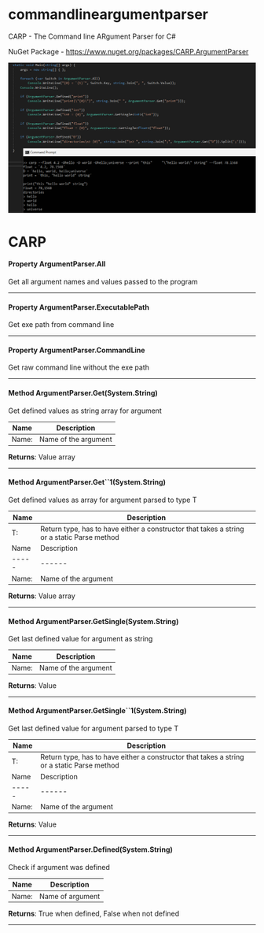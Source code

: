 # commandlineargumentparser
CARP - The Command line ARgument Parser for C#

NuGet Package - https://www.nuget.org/packages/CARP.ArgumentParser

![Image](/images/example.png)

# CARP #

#### Property ArgumentParser.All

 Get all argument names and values passed to the program 



---
#### Property ArgumentParser.ExecutablePath

 Get exe path from command line 



---
#### Property ArgumentParser.CommandLine

 Get raw command line without the exe path 



---
#### Method ArgumentParser.Get(System.String)

 Get defined values as string array for argument 

|Name | Description |
|-----|------|
|Name: |Name of the argument|
**Returns**: Value array



---
#### Method ArgumentParser.Get``1(System.String)

 Get defined values as array for argument parsed to type T 

|Name | Description |
|-----|------|
|T: |Return type, has to have either a constructor that takes a string or a static Parse method|
|Name | Description |
|-----|------|
|Name: |Name of the argument|
**Returns**: Value array



---
#### Method ArgumentParser.GetSingle(System.String)

 Get last defined value for argument as string 

|Name | Description |
|-----|------|
|Name: |Name of the argument|
**Returns**: Value



---
#### Method ArgumentParser.GetSingle``1(System.String)

 Get last defined value for argument parsed to type T 

|Name | Description |
|-----|------|
|T: |Return type, has to have either a constructor that takes a string or a static Parse method|
|Name | Description |
|-----|------|
|Name: |Name of the argument|
**Returns**: Value



---
#### Method ArgumentParser.Defined(System.String)

 Check if argument was defined 

|Name | Description |
|-----|------|
|Name: |Name of argument|
**Returns**: True when defined, False when not defined



---


